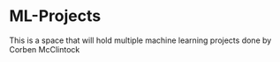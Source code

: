 # ML-Projects
This is a space that will hold multiple machine learning projects done by Corben McClintock
